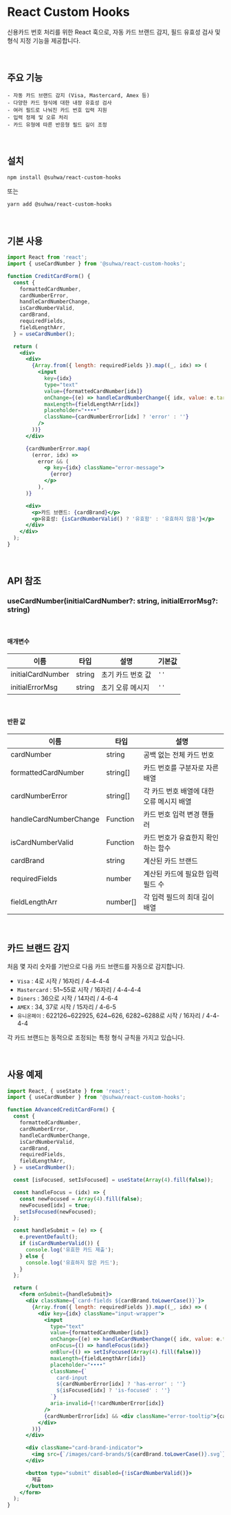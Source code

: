 # React Custom Hooks

신용카드 번호 처리를 위한 React 훅으로, 자동 카드 브랜드 감지, 필드 유효성 검사 및 형식 지정 기능을 제공합니다.

<br/>

## 주요 기능

```
- 자동 카드 브랜드 감지 (Visa, Mastercard, Amex 등)
- 다양한 카드 형식에 대한 내장 유효성 검사
- 여러 필드로 나눠진 카드 번호 입력 지원
- 입력 정제 및 오류 처리
- 카드 유형에 따른 반응형 필드 길이 조정
```

<br/>

## 설치

```bash
npm install @suhwa/react-custom-hooks
```

또는

```bash
yarn add @suhwa/react-custom-hooks
```

<br/>

## 기본 사용

```jsx
import React from 'react';
import { useCardNumber } from '@suhwa/react-custom-hooks';

function CreditCardForm() {
  const {
    formattedCardNumber,
    cardNumberError,
    handleCardNumberChange,
    isCardNumberValid,
    cardBrand,
    requiredFields,
    fieldLengthArr,
  } = useCardNumber();

  return (
    <div>
      <div>
        {Array.from({ length: requiredFields }).map((_, idx) => (
          <input
            key={idx}
            type="text"
            value={formattedCardNumber[idx]}
            onChange={(e) => handleCardNumberChange({ idx, value: e.target.value })}
            maxLength={fieldLengthArr[idx]}
            placeholder="••••"
            className={cardNumberError[idx] ? 'error' : ''}
          />
        ))}
      </div>

      {cardNumberError.map(
        (error, idx) =>
          error && (
            <p key={idx} className="error-message">
              {error}
            </p>
          ),
      )}

      <div>
        <p>카드 브랜드: {cardBrand}</p>
        <p>유효성: {isCardNumberValid() ? '유효함' : '유효하지 않음'}</p>
      </div>
    </div>
  );
}
```

<br/>

## API 참조

### useCardNumber(initialCardNumber?: string, initialErrorMsg?: string)

<br/>

#### 매개변수

| 이름              | 타입   | 설명              | 기본값 |
| ----------------- | ------ | ----------------- | ------ |
| initialCardNumber | string | 초기 카드 번호 값 | `''`   |
| initialErrorMsg   | string | 초기 오류 메시지  | `''`   |

<br/>

#### 반환 값

| 이름                   | 타입     | 설명                                      |
| ---------------------- | -------- | ----------------------------------------- |
| cardNumber             | string   | 공백 없는 전체 카드 번호                  |
| formattedCardNumber    | string[] | 카드 번호를 구분자로 자른 배열            |
| cardNumberError        | string[] | 각 카드 번호 배열에 대한 오류 메시지 배열 |
| handleCardNumberChange | Function | 카드 번호 입력 변경 핸들러                |
| isCardNumberValid      | Function | 카드 번호가 유효한지 확인하는 함수        |
| cardBrand              | string   | 계산된 카드 브랜드                        |
| requiredFields         | number   | 계산된 카드에 필요한 입력 필드 수         |
| fieldLengthArr         | number[] | 각 입력 필드의 최대 길이 배열             |

<br/>

## 카드 브랜드 감지

처음 몇 자리 숫자를 기반으로 다음 카드 브랜드를 자동으로 감지합니다.

- `Visa` : 4로 시작 / 16자리 / 4-4-4-4
- `Mastercard` : 51~55로 시작 / 16자리 / 4-4-4-4
- `Diners` : 36으로 시작 / 14자리 / 4-6-4
- `AMEX` : 34, 37로 시작 / 15자리 / 4-6-5
- `유니온페이` : 622126~622925, 624~626, 6282~6288로 시작 / 16자리 / 4-4-4-4

각 카드 브랜드는 동적으로 조정되는 특정 형식 규칙을 가지고 있습니다.

<br/>

## 사용 예제

```jsx
import React, { useState } from 'react';
import { useCardNumber } from '@suhwa/react-custom-hooks';

function AdvancedCreditCardForm() {
  const {
    formattedCardNumber,
    cardNumberError,
    handleCardNumberChange,
    isCardNumberValid,
    cardBrand,
    requiredFields,
    fieldLengthArr,
  } = useCardNumber();

  const [isFocused, setIsFocused] = useState(Array(4).fill(false));

  const handleFocus = (idx) => {
    const newFocused = Array(4).fill(false);
    newFocused[idx] = true;
    setIsFocused(newFocused);
  };

  const handleSubmit = (e) => {
    e.preventDefault();
    if (isCardNumberValid()) {
      console.log('유효한 카드 제출');
    } else {
      console.log('유효하지 않은 카드');
    }
  };

  return (
    <form onSubmit={handleSubmit}>
      <div className={`card-fields ${cardBrand.toLowerCase()}`}>
        {Array.from({ length: requiredFields }).map((_, idx) => (
          <div key={idx} className="input-wrapper">
            <input
              type="text"
              value={formattedCardNumber[idx]}
              onChange={(e) => handleCardNumberChange({ idx, value: e.target.value })}
              onFocus={() => handleFocus(idx)}
              onBlur={() => setIsFocused(Array(4).fill(false))}
              maxLength={fieldLengthArr[idx]}
              placeholder="••••"
              className={`
                card-input 
                ${cardNumberError[idx] ? 'has-error' : ''} 
                ${isFocused[idx] ? 'is-focused' : ''}
              `}
              aria-invalid={!!cardNumberError[idx]}
            />
            {cardNumberError[idx] && <div className="error-tooltip">{cardNumberError[idx]}</div>}
          </div>
        ))}
      </div>

      <div className="card-brand-indicator">
        <img src={`/images/card-brands/${cardBrand.toLowerCase()}.svg`} alt={`${cardBrand} 카드`} />
      </div>

      <button type="submit" disabled={!isCardNumberValid()}>
        제출
      </button>
    </form>
  );
}
```
